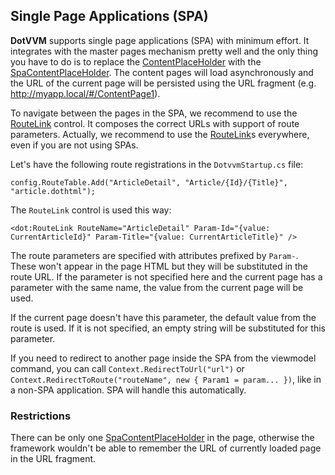 ## Single Page Applications (SPA)

**DotVVM** supports single page applications (SPA) with minimum effort. It integrates with the master pages mechanism pretty well and 
the only thing you have to do is to replace the [ContentPlaceHolder](/docs/controls/builtin/ContentPlaceHolder/{branch}) with the 
[SpaContentPlaceHolder](/docs/controls/builtin/SpaContentPlaceHolder/{branch}). The content pages will load asynchronously and the 
URL of the current page will be persisted using the URL fragment (e.g. http://myapp.local/#/ContentPage1).

To navigate between the pages in the SPA, we recommend to use the [RouteLink](/docs/controls/builtin/RouteLink/{branch}) control. It composes the correct URLs
with support of route parameters. Actually, we recommend to use the [RouteLink](/docs/controls/builtin/RouteLink/{branch})s everywhere, even if you are not using SPAs. 

Let's have the following route registrations in the `DotvvmStartup.cs` file:

```CSHARP
config.RouteTable.Add("ArticleDetail", "Article/{Id}/{Title}", "article.dothtml");
```

The `RouteLink` control is used this way:

```DOTHTML
<dot:RouteLink RouteName="ArticleDetail" Param-Id="{value: CurrentArticleId}" Param-Title="{value: CurrentArticleTitle}" />
```

The route parameters are specified with attributes prefixed by `Param-`. These won't appear in the page HTML but they will be substituted in the route URL.
If the parameter is not specified here and the current page has a parameter with the same name, the value from the current page will be used. 

If the current page doesn't have this parameter, the default value from the route is used. If it is not specified, an empty string will be substituted for this parameter.

If you need to redirect to another page inside the SPA from the viewmodel command, you can call `Context.RedirectToUrl("url")` or 
`Context.RedirectToRoute("routeName", new { Param1 = param... })`, like in a non-SPA application. SPA will handle this automatically.

### Restrictions

There can be only one [SpaContentPlaceHolder](/docs/controls/builtin/SpaContentPlaceHolder/{branch}) in the page, otherwise the framework wouldn't be able to remember
the URL of currently loaded page in the URL fragment.